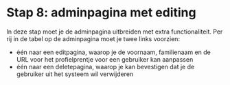 # Stap 8: adminpagina met editing

In deze stap moet je de adminpagina uitbreiden met extra functionaliteit. Per rij in de tabel op de adminpagina moet je twee links voorzien:

* één naar een editpagina, waarop je de voornaam, familienaam en de URL voor het profielprentje voor een gebruiker kan aanpassen
* één naar een deletepagina, waarop je kan bevestigen dat je de gebruiker uit het systeem wil verwijderen
